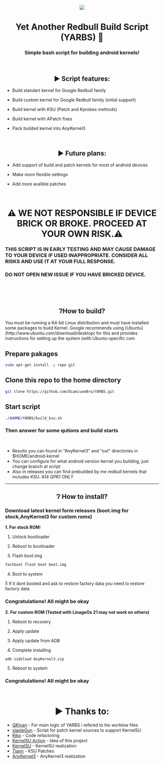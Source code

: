 <p align="center"><img src=https://github.com/DiamivaeBro/YARBS/assets/117505144/52106683-6a10-4f84-b26d-c10c627794d2></p>
<h1 align="center">Yet Another Redbull Build Script (YARBS) 🦊</h1>
<h3 align="center">Simple bash script for building android kernels!</h3>
<br>
<h2 align="center">▶️ Script features:</h2>

- Build standart kernel for Google Redbull family
- Build custom kernel for Google Redbull family (initial support)
- Build kernel with KSU  (Patch and Kprobes methods)
- Build kernel with APatch fixes
- Pack builded kernel into AnyKernel3

  <br>

<h2 align="center">▶️ Future plans:</h2>

- Add support of build and patch kernels for most of android devices
- Make more flexible settings
- Add more avalible patches

  <br>

<h1 align="center">⚠️ WE NOT RESPONSIBLE IF DEVICE BRICK OR BROKE. PROCEED AT YOUR OWN RISK.⚠️</h1>
<h3>THIS SCRIPT IS IN EARLY TESTING AND MAY CAUSE DAMAGE TO YOUR DEVICE IF USED INAPPROPRIATE. CONSIDER ALL RISKS AND USE IT AT YOUR FULL RESPONSE.</h3>
<h3>DO NOT OPEN NEW ISSUE IF YOU HAVE BRICKED DEVICE.</h3>
<br>
<br>
<br>
<h2 align="center">❔How to build?</h2>
<p>
You must be running a 64-bit Linux distribution and must have installed some packages to build Kernel.
Google recommends using [Ubuntu](http://www.ubuntu.com/download/desktop) for this and provides instructions for setting up the system (with Ubuntu-specific com
</p>
<h2>Prepare pakages</h2>

```bash
sudo apt-get install -y repo git
```

<h2>Clone this repo to the home directory</h2>

```bash
git clone https://github.com/DiamivaeBro/YARBS.git
```

<h2>Start script</h2>

```bash
./$HOME/YARBS/build_ksu.sh
```

<h3>Then answer for some qutions and build starts</h3>
<br>

- Results you can found in "AnyKernel3" and "out" directories in $HOME/android-kernel
- You can configure for what android version kernel you building, just change branch at script
- Also in releases you can find prebuilded by me redbull kernels that includes KSU. A14 QPR1 ONLY

---

<h2 align="center">❔ How to install? </h2>
<h3>Download latest kernel form releases (boot.img for stock,AnyKernel3 for custom roms)</h3>

<b align="center">1. For stock ROM:</b>

1. Unlock bootloader

2. Reboot to bootloader

3. Flash boot.img

```bash
fastboot flash boot boot.img
```

4. Boot to system

5 If it dont booted and ask to restore factory data you need to restore factory data

<h3>Congratulations! All might be okay</h3>

<b align="center">2. For custom ROM (Tested with LinageOs 21 may not work on others)</b>

1. Reboot to recovery

2. Apply update

3. Apply update from ADB

4. Complete installing

```bash
adb sideload AnyKernel3.zip
```

5. Reboot to system

<h3>Congratulations! All might be okay</h3>
<br>
<h1 align="center">▶️ Thanks to:</h1>

- [QKIvan](https://github.com/QKIvan) - For main logic of YARBS i refered to his worklow files
- [xiaoleGun](https://github.com/xiaoleGun) - Script for patch kernel sources to support KernelSU
- [Riko](https://codeberg.org/mikromikro) - Code refactoring
- [KernelSU Action](https://github.com/xiaoleGun/KernelSU_Action) - Idea of this project
- [KernelSU](https://github.com/tiann/KernelSU) - KernelSU realization
- [Tiann](https://github.com/tiann) - KSU Patches
- [AnyKernel3](https://github.com/osm0sis/AnyKernel3) - AnyKernel3 realization